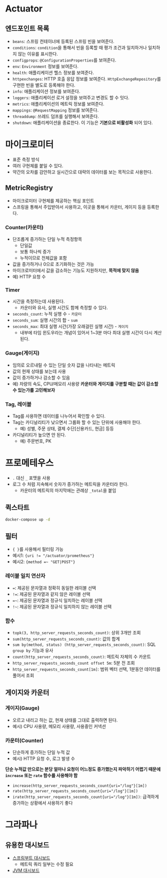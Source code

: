 # Actuator

## 엔드포인트 목록
- `beans`: 스프링 컨테이너에 등록된 스프링 빈을 보여준다.
- `conditions`: `condition`을 통해서 빈을 등록할 때 평가 조건과 일치하거나 일치하지 않는 이유를 표시한다.
- `configprops`: `@ConfigurationProperties`를 보여준다.
- `env`: `Environment` 정보를 보여준다.
- `health`: 애플리케이션 헬스 정보를 보여준다.
- `httpexchanges`: HTTP 호출 응답 정보를 보여준다. `HttpExchangeRepository`를 구현한 빈을 별도로 등록해야 한다.
- `info`: 애플리케이션 정보를 보여준다. 
- `loggers`: 애플리케이션 로거 설정을 보여주고 변경도 할 수 잇다.
- `metrics`: 애플리케이션의 메트릭 정보를 보여준다.
- `mappings`: `@RequestMapping` 정보를 보여준다.
- `threaddump`: 쓰레드 덤프를 실행해서 보여준다.
- `shutdown`: 애플리케이션을 종료한다. 이 기능은 **기본으로 비활성화** 되어 있다.

# 마이크로미터
- 표준 측정 방식
- 여러 구현체를 붙일 수 있다.
- 약간의 오차를 감안하고 실시간으로 대략의 데이터를 보는 목적으로 사용한다.
## MetricRegistry
- 마이크로미터 구현체를 제공하는 핵심 포인트
- 스프링을 통해서 주입받아서 사용하고, 이곳을 통해서 카운터, 게이지 등을 등록한다.
### Counter(카운터)
- 단조롭게 증가하는 단일 누적 측정항목
  - 단일값
  - 보통 하나씩 증가
  - 누적이므로 전체값을 포함
- 값을 증가하거나 0으로 초기화하는 것은 가능
- 마이크로미터에서 값을 감소하는 기능도 지원하지만, **목적에 맞지 않음**
- 예) HTTP 요청 수

### Timer
- 시간을 측정하는데 사용된다.
  - 카운터와 유사, 실행 시간도 함께 측정할 수 있다.
- `seconds_count`: 누적 실행 수 - `카운터`
- `seconds_sum`: 실행 시간의 합 - `sum`
- `seconds_max`: 최대 실행 시간(가장 오래걸린 실행 시간) - `게이지`
  - 내부에 타임 윈도우라는 개념이 있어서 1~3분 마다 최대 실행 시간이 다시 계산된다.

### Gauge(게이지)
- 임의로 오르내릴 수 있는 단일 숫자 값을 나타내는 메트릭
- 값의 현재 상태를 보는데 사용
- 값이 증가하거나 감소할 수 있음
- 예) 차량의 속도, CPU/메모리 사용량
**카운터와 게이지를 구분할 때는 값이 감소할 수 있는가를 고민해보자**

### Tag, 레이블
- Tag를 사용하면 데이터를 나누어서 확인할 수 있다.
- Tag는 카디널리티가 낮으면서 그룹화 할 수 있는 단위에 사용해야 한다.
  - 예) 성별, 주문 상태, 결제 수단[신용카드, 현금] 등등
- 카디널리티가 높으면 안 된다.
  - 예) 주문번호, PK

# 프로메테우스
- `.` 대신 `_` 포맷을 사용
- 로그 수 처럼 지속해서 숫자가 증가하는 메트릭을 카운터라 한다.
  - 카운터의 메트릭의 마지막에는 관례상 `_total`을 붙임
## 퀵스타트
```bash
docker-compose up -d
```

## 필터
- `{ }`를 사용해서 필터링 가능
 - 예시1: `{uri != "/actuator/prometheus"}` 
 - 예시2: `{method =~ "GET|POST"}`
### 레이블 일치 연산자
- `=`: 제공된 문자열과 정확히 동일한 레이블 선택
- `!=`: 제공된 문자열과 같지 않은 레이블 선택
- `=~`: 제공된 문자열과 정규식 일치하는 레이블 선택
- `!~`: 제공된 문자열과 정규식 일치하지 않는 레이블 선택
### 함수
- `topk(3, http_server_requests_seconds_count)`: 상위 3개만 조회 
- `sum(http_server_requests_seconds_count)`: 값의 합계
- `sum by(method, status) (http_server_requests_seconds_count)`: SQL `group by` 기능과 유사
- `count(http_server_requests_seconds_count)`: 메트릭 자체의 수 카운트 
- `http_server_requests_seconds_count offset 5m`: 5분 전 조회 
- `http_server_requests_seconds_count[1m]`: 범위 벡터 선택, 1분동안 데이터를 풀어서 조회 

## 게이지와 카운터
### 게이지(Gauge)
- 오르고 내리고 하는 값, 현재 상태를 그대로 출력하면 된다.
- 예시) CPU 사용량, 메모리 사용량, 사용중인 커넥션
### 카운터(Counter)
- 단순하게 증가하는 단일 누적 값
- 예시) HTTP 요청 수, 로그 발생 수

**단순 누적값 만으로는 분당 얼마나 요청이 어느정도 증가했는지 파악하기 어렵기 때문에 `increase` 또는 `rate` 함수를 사용해야 함**

- `increase(http_server_requests_seconds_count{uri="/log"}[1m])`
- `rate(http_server_requests_seconds_count{uri="/log"}[1m])`
- `irate(http_server_requests_seconds_count{uri="/log"}[1m])`: 급격하게 증가하는 상황에서 사용하기 좋다

# 그라파나
## 유용한 대시보드
- [스프링부트 대시보드](https://grafana.com/grafana/dashboards/11378-justai-system-monitor/)
  - 메트릭 쿼리 일부는 수정 필요
- [JVM 대시보드](https://grafana.com/grafana/dashboards/4701-jvm-micrometer/)
